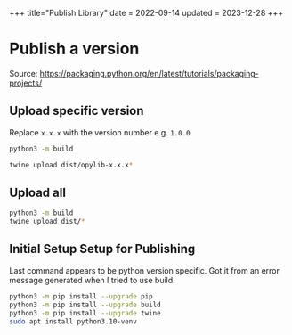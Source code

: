 +++
title="Publish Library"
date = 2022-09-14
updated = 2023-12-28
+++

# Publish a version

Source: <https://packaging.python.org/en/latest/tutorials/packaging-projects/>

## Upload specific version

Replace `x.x.x` with the version number e.g. `1.0.0`

```sh
python3 -m build
```

```sh
twine upload dist/opylib-x.x.x*
```

## Upload all

```sh
python3 -m build
twine upload dist/*
```

## Initial Setup Setup for Publishing

Last command appears to be python version specific.
Got it from an error message generated when I tried to use build.

```sh
python3 -m pip install --upgrade pip
python3 -m pip install --upgrade build
python3 -m pip install --upgrade twine
sudo apt install python3.10-venv
```
